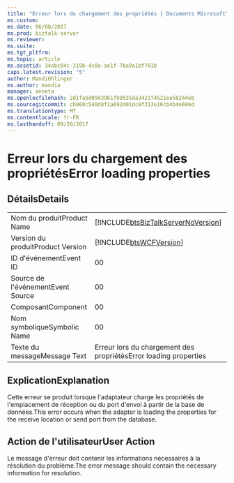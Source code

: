 ```yaml
---
title: "Erreur lors du chargement des propriétés | Documents Microsoft"
ms.custom: 
ms.date: 06/08/2017
ms.prod: biztalk-server
ms.reviewer: 
ms.suite: 
ms.tgt_pltfrm: 
ms.topic: article
ms.assetid: 34abc84c-319b-4c0a-ae1f-7ba9a1bf701b
caps.latest.revision: "5"
author: MandiOhlinger
ms.author: mandia
manager: anneta
ms.openlocfilehash: 2d1fabd09d39b1f99935da3421f4521ee58244eb
ms.sourcegitcommit: cb908c540d8f1a692d01dc8f313e16cb4b4e696d
ms.translationtype: MT
ms.contentlocale: fr-FR
ms.lasthandoff: 09/20/2017
---
```

# <a name="error-loading-properties"></a><span data-ttu-id="62db7-102">Erreur lors du chargement des propriétés</span><span class="sxs-lookup"><span data-stu-id="62db7-102">Error loading properties</span></span>
## <a name="details"></a><span data-ttu-id="62db7-103">Détails</span><span class="sxs-lookup"><span data-stu-id="62db7-103">Details</span></span>  
  
|||  
|-|-|  
|<span data-ttu-id="62db7-104">Nom du produit</span><span class="sxs-lookup"><span data-stu-id="62db7-104">Product Name</span></span>|[!INCLUDE[btsBizTalkServerNoVersion](../includes/btsbiztalkservernoversion-md.md)]|  
|<span data-ttu-id="62db7-105">Version du produit</span><span class="sxs-lookup"><span data-stu-id="62db7-105">Product Version</span></span>|[!INCLUDE[btsWCFVersion](../includes/btswcfversion-md.md)]|  
|<span data-ttu-id="62db7-106">ID d'événement</span><span class="sxs-lookup"><span data-stu-id="62db7-106">Event ID</span></span>|<span data-ttu-id="62db7-107">0</span><span class="sxs-lookup"><span data-stu-id="62db7-107">0</span></span>|  
|<span data-ttu-id="62db7-108">Source de l'événement</span><span class="sxs-lookup"><span data-stu-id="62db7-108">Event Source</span></span>|<span data-ttu-id="62db7-109">0</span><span class="sxs-lookup"><span data-stu-id="62db7-109">0</span></span>|  
|<span data-ttu-id="62db7-110">Composant</span><span class="sxs-lookup"><span data-stu-id="62db7-110">Component</span></span>|<span data-ttu-id="62db7-111">0</span><span class="sxs-lookup"><span data-stu-id="62db7-111">0</span></span>|  
|<span data-ttu-id="62db7-112">Nom symbolique</span><span class="sxs-lookup"><span data-stu-id="62db7-112">Symbolic Name</span></span>|<span data-ttu-id="62db7-113">0</span><span class="sxs-lookup"><span data-stu-id="62db7-113">0</span></span>|  
|<span data-ttu-id="62db7-114">Texte du message</span><span class="sxs-lookup"><span data-stu-id="62db7-114">Message Text</span></span>|<span data-ttu-id="62db7-115">Erreur lors du chargement des propriétés</span><span class="sxs-lookup"><span data-stu-id="62db7-115">Error loading properties</span></span>|  
  
## <a name="explanation"></a><span data-ttu-id="62db7-116">Explication</span><span class="sxs-lookup"><span data-stu-id="62db7-116">Explanation</span></span>  
 <span data-ttu-id="62db7-117">Cette erreur se produit lorsque l'adaptateur charge les propriétés de l'emplacement de réception ou du port d'envoi à partir de la base de données.</span><span class="sxs-lookup"><span data-stu-id="62db7-117">This error occurs when the adapter is loading the properties for the receive location or send port from the database.</span></span>  
  
## <a name="user-action"></a><span data-ttu-id="62db7-118">Action de l'utilisateur</span><span class="sxs-lookup"><span data-stu-id="62db7-118">User Action</span></span>  
 <span data-ttu-id="62db7-119">Le message d'erreur doit contenir les informations nécessaires à la résolution du problème.</span><span class="sxs-lookup"><span data-stu-id="62db7-119">The error message should contain the necessary information for resolution.</span></span>